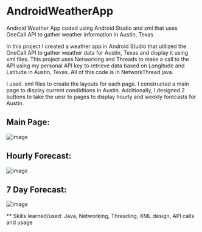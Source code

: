 # AndroidWeatherApp
Android Weather App coded using Android Studio and xml that uses OneCall API to gather weather information in Austin, Texas


In this project I created a weather app in Android Studio that utilized the OneCall API to gather weather data for Austin, Texas and display it using xml files. This project uses Networking and Threads to make a call to the API using my personal API key to retrieve data based on Longitude and Latitude in Austin, Texas. All of this code is in NetworkThread.java.

I used .xml files to create the layouts for each page. I constructed a main page to display current condidtions in Austin. Additionally, I designed 2 buttons to take the uesr to pages to display hourly and weekly forecasts for Austin.

## Main Page:

![image](https://github.com/JakeLev01/AndroidWeatherApp/assets/73393909/51499bd5-f7b1-4dc6-9ece-8f1edcfd9561)

## Hourly Forecast:

![image](https://github.com/JakeLev01/AndroidWeatherApp/assets/73393909/61f299d6-5451-4d24-bb45-693599b6baa6)

## 7 Day Forecast:

![image](https://github.com/JakeLev01/AndroidWeatherApp/assets/73393909/9d8a650d-f4cd-4de0-ae37-73e546a17f6b)

** Skills learned/used: Java, Networking, Threading, XML design, API calls and usage


